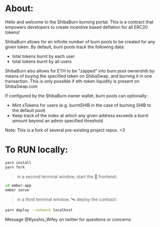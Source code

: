 # About:
Hello and welcome to the ShibaBurn burning portal.
  This is a contract that empowers developers to
  create incentive based deflation for all ERC20 tokens!

ShibaBurn allows for an infinite number of burn pools
to be created for any given token. By default, burn pools track the following data:
  - total tokens burnt by each user
  - total tokens burnt by all users

ShibaBurn also allows for ETH to be "zapped" into burn pool ownershib by means of
buying the specified token on ShibaSwap, and burning it in one transaction. This
is only possible if eth-token liquidity is present on ShibaSwap.com


If configured by the ShibaBurn owner wallet, burn pools can optionally:
  - Mint xTokens for users (e.g. burntSHIB in the case of burning SHIB to the default pool)
  - Keep track of the index at which any given address exceeds a burnt amount beyond an admin specified threshold



Note: This is a fork of several pre-existing project repos. <3

# To RUN locally:

```bash
yarn install
yarn fork
```

> in a second terminal window, start the 📱 frontend:

```bash
cd ember-app
ember serve
```

> in a third terminal window, 🛰 deploy the contract:

```bash
yarn deploy --network localhost
```


Message @Ryoshis_Wifey on twitter for questions or concerns




